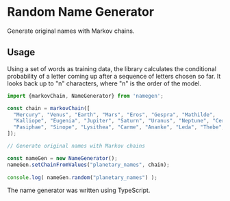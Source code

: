 # Random Name Generator

Generate original names with Markov chains.

## Usage

Using a set of words as training data, the library calculates the conditional probability of a letter coming up after a sequence of letters chosen so far. It looks back up to "n" characters, where "n" is the order of the model.
```typescript
import {markovChain, NameGenerator} from 'namegen';

const chain = markovChain([
  "Mercury", "Venus", "Earth", "Mars", "Eros", "Gespra", "Mathilde", 
  "Kalliope", "Eugenia", "Jupiter", "Saturn", "Uranus", "Neptune", "Ceres", "Pluto", 
  "Pasiphae", "Sinope", "Lysithea", "Carme", "Ananke", "Leda", "Thebe", "Adrastea"
]);

// Generate original names with Markov chains

const nameGen = new NameGenerator();
nameGen.setChainFromValues("planetary_names", chain);
  
console.log( nameGen.random("planetary_names") );
```

The name generator was written using TypeScript.